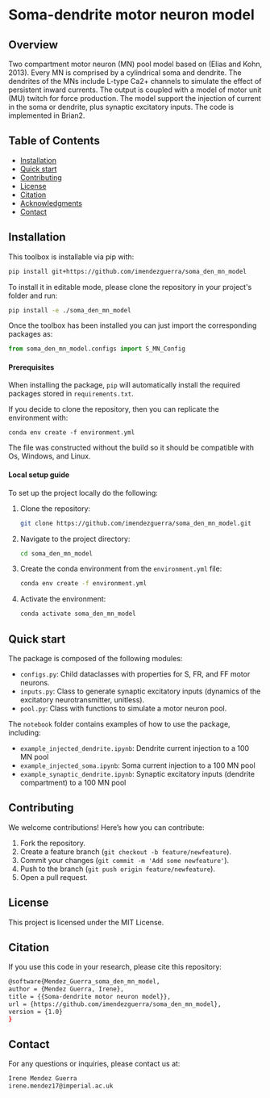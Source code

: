 # Soma-dendrite motor neuron model

## Overview 
Two compartment motor neuron (MN) pool model based on (Elias and Kohn, 2013). Every MN is comprised by a cylindrical soma and dendrite. The dendrites of the MNs include L-type Ca2+ channels to simulate the effect of persistent inward currents. The output is coupled with a model of motor unit (MU) twitch for force production. The model support the injection of current in the soma or dendrite, plus synaptic excitatory inputs. The code is implemented in Brian2.  

## Table of Contents
- [Installation](#installation)
- [Quick start](#quickstart)
- [Contributing](#contributing)
- [License](#license)
- [Citation](#citation)
- [Acknowledgments](#acknowledgments)
- [Contact](#contact)

## Installation 
This toolbox is installable via pip with:
```sh
pip install git+https://github.com/imendezguerra/soma_den_mn_model
```

To install it in editable mode, please clone the repository in your project's folder and run:
```sh
pip install -e ./soma_den_mn_model
```
Once the toolbox has been installed you can just import the corresponding packages as:
```python
from soma_den_mn_model.configs import S_MN_Config
```
#### Prerequisites
When installing the package, `pip` will automatically install the required packages stored in `requirements.txt`. 

If you decide to clone the repository, then you can replicate the environment with:
```
conda env create -f environment.yml
```
The file was constructed without the build so it should be compatible with Os, Windows, and Linux.

#### Local setup guide
To set up the project locally do the following:

1. Clone the repository:
    ```sh
    git clone https://github.com/imendezguerra/soma_den_mn_model.git
    ```
2. Navigate to the project directory:
    ```sh
    cd soma_den_mn_model
    ```
3. Create the conda environment from the `environment.yml` file:
    ```sh
    conda env create -f environment.yml
    ```
4. Activate the environment:
    ```sh
    conda activate soma_den_mn_model
    ```

## Quick start 
The package is composed of the following modules:
- `configs.py`: Child dataclasses with properties for S, FR, and FF motor neurons.
- `inputs.py`: Class to generate synaptic excitatory inputs (dynamics of the excitatory neurotransmitter, unitless).
- `pool.py`: Class with functions to simulate a motor neuron pool.

The `notebook` folder contains examples of how to use the package, including:
- `example_injected_dendrite.ipynb`: Dendrite current injection to a 100 MN pool
- `example_injected_soma.ipynb`: Soma current injection to a 100 MN pool
- `example_synaptic_dendrite.ipynb`: Synaptic excitatory inputs (dendrite compartment) to a 100 MN pool

## Contributing
We welcome contributions! Here’s how you can contribute:

1. Fork the repository.
2. Create a feature branch (`git checkout -b feature/newfeature`).
3. Commit your changes (`git commit -m 'Add some newfeature'`).
4. Push to the branch (`git push origin feature/newfeature`).
5. Open a pull request.

## License
This project is licensed under the MIT License.

## Citation

If you use this code in your research, please cite this repository:

```sh
@software{Mendez_Guerra_soma_den_mn_model,
author = {Mendez Guerra, Irene},
title = {{Soma-dendrite motor neuron model}},
url = {https://github.com/imendezguerra/soma_den_mn_model},
version = {1.0}
}
```
## Contact

For any questions or inquiries, please contact us at:
```sh
Irene Mendez Guerra
irene.mendez17@imperial.ac.uk
```
